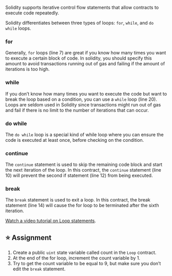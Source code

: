Solidity supports iterative control flow statements that allow contracts to execute code repeatedly.

Solidity differentiates between three types of loops: `for`, `while`, and `do while` loops.

### for

Generally, `for` loops (line 7) are great if you know how many times you want to execute a certain block of code. In solidity, you should specify this amount to avoid transactions running out of gas and failing if the amount of iterations is too high.

### while

If you don’t know how many times you want to execute the code but want to break the loop based on a condition, you can use a `while` loop (line 20).
Loops are seldom used in Solidity since transactions might run out of gas and fail if there is no limit to the number of iterations that can occur.

### do while

The `do while` loop is a special kind of while loop where you can ensure the code is executed at least once, before checking on the condition.

### continue

The `continue` statement is used to skip the remaining code block and start the next iteration of the loop. In this contract, the `continue` statement (line 10) will prevent the second if statement (line 12) from being executed.

### break

The `break` statement is used to exit a loop. In this contract, the break statement (line 14) will cause the for loop to be terminated after the sixth iteration.

<a href="https://www.youtube.com/watch?v=SB705OK3bUg" target="_blank">Watch a video tutorial on Loop statements</a>.

## ⭐️ Assignment

1. Create a public `uint` state variable called count in the `Loop` contract.
2. At the end of the for loop, increment the count variable by 1.
3. Try to get the count variable to be equal to 9, but make sure you don’t edit the `break` statement.